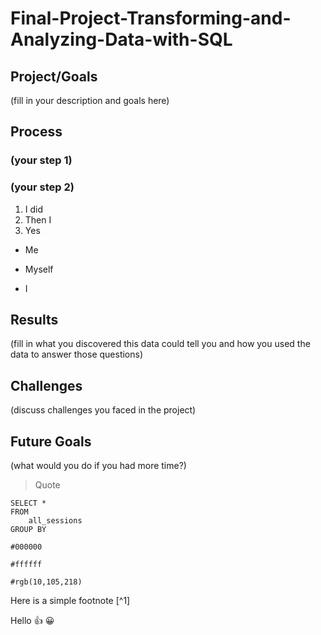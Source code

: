 # Final-Project-Transforming-and-Analyzing-Data-with-SQL

## Project/Goals
(fill in your description and goals here)

## Process
### (your step 1)
### (your step 2)
1. I did
1. Then I
1. Yes

- Me
* Myself
+ I
## Results
(fill in what you discovered this data could tell you and how you used the data to answer those questions)

## Challenges 
(discuss challenges you faced in the project)

## Future Goals
(what would you do if you had more time?)

> Quote

```postgresql
SELECT * 
FROM 
    all_sessions 
GROUP BY 
```
```
#000000
```
```
#ffffff
```
```
#rgb(10,105,218)
```


Here is a simple footnote [^1]



Hello :+1: :grinning: 